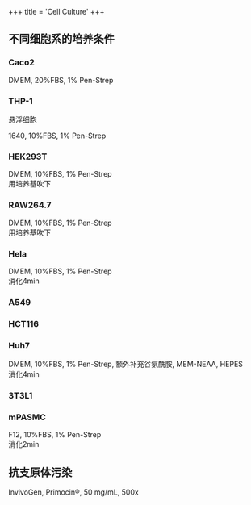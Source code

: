 +++
title = 'Cell Culture'
+++

## 不同细胞系的培养条件

### Caco2

DMEM, 20%FBS, 1% Pen-Strep  

### THP-1

悬浮细胞  

1640, 10%FBS, 1% Pen-Strep  


### HEK293T

DMEM, 10%FBS, 1% Pen-Strep  
用培养基吹下  

### RAW264.7

DMEM, 10%FBS, 1% Pen-Strep  
用培养基吹下  

### Hela

DMEM, 10%FBS, 1% Pen-Strep  
消化4min  

### A549



### HCT116



### Huh7

DMEM, 10%FBS, 1% Pen-Strep, 额外补充谷氨酰胺, MEM-NEAA, HEPES  
消化4min  

### 3T3L1



### mPASMC

F12, 10%FBS, 1% Pen-Strep  
消化2min

## 抗支原体污染

InvivoGen, Primocin®, 50 mg/mL, 500x
